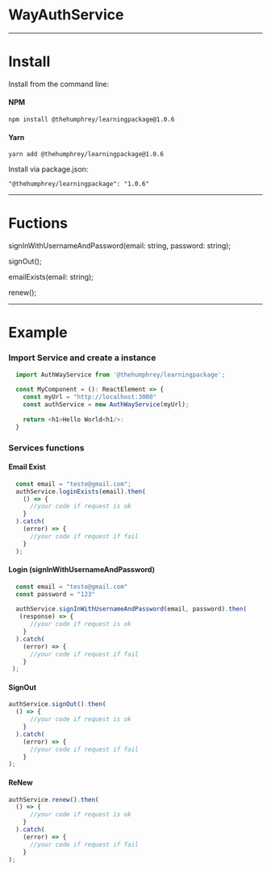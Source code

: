 # WayAuthService

----

# Install

Install from the command line:

#### NPM
```
npm install @thehumphrey/learningpackage@1.0.6
```

#### Yarn
```
yarn add @thehumphrey/learningpackage@1.0.6
```

Install via package.json:

```
"@thehumphrey/learningpackage": "1.0.6"
```

----
# Fuctions

signInWithUsernameAndPassword(email: string, password: string);

signOut();

emailExists(email: string);

renew();

----

# Example

### Import Service and create a instance
```typescript
  import AuthWayService from '@thehumphrey/learningpackage';
  
  const MyComponent = (): ReactElement => {
    const myUrl = "http://localhost:3000"
    const authService = new AuthWayService(myUrl);
    
    return <h1>Hello World<h1/>:
  }
```

### Services functions

#### Email Exist

```typescript
  const email = "teste@gmail.com";
  authService.loginExists(email).then(
    () => {
      //your code if request is ok
    }
  ).catch(
    (error) => {
      //your code if request if fail
    }
  );
```

#### Login (signInWithUsernameAndPassword)

```typescript
  const email = "teste@gmail.com"
  const password = "123"
  
  authService.signInWithUsernameAndPassword(email, password).then(
   (response) => {
      //your code if request is ok
    }
  ).catch(
    (error) => {
      //your code if request if fail
    }
 );
```

#### SignOut

```typescript
authService.signOut().then(
  () => {
      //your code if request is ok
    }
  ).catch(
    (error) => {
      //your code if request if fail
    }
);
```

#### ReNew

```typescript
authService.renew().then(
  () => {
      //your code if request is ok
    }
  ).catch(
    (error) => {
      //your code if request if fail
    }
);
```
